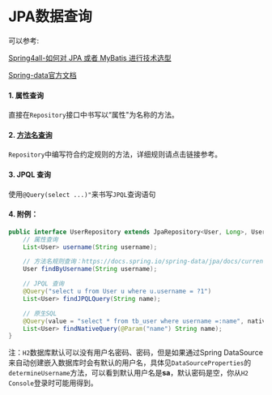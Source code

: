 # JPA数据查询

可以参考: 

[Spring4all-如何对 JPA 或者 MyBatis 进行技术选型](http://www.spring4all.com/article/391)

[Spring-data官方文档](https://docs.spring.io/spring-data/jpa/docs/current/reference/html/)

#### 1. 属性查询

直接在`Repository`接口中书写以“属性"为名称的方法。


#### 2. [方法名查询](https://docs.spring.io/spring-data/jpa/docs/current/reference/html/#jpa.query-methods.query-creation)

`Repository`中编写符合约定规则的方法，详细规则请点击链接参考。



#### 3. JPQL 查询

使用`@Query(select ...)"`来书写`JPQL`查询语句

#### 4. 附例：

```java
public interface UserRepository extends JpaRepository<User, Long>, UserRepositoryCustom {
    // 属性查询
    List<User> username(String username);

    // 方法名规则查询：https://docs.spring.io/spring-data/jpa/docs/current/reference/html/#jpa.query-methods.query-creation
    User findByUsername(String username);

    // JPQL 查询
    @Query("select u from User u where u.username = ?1")
    List<User> findJPQLQuery(String name);

    // 原生SQL
    @Query(value = "select * from tb_user where username =:name", nativeQuery = true)
    List<User> findNativeQuery(@Param("name") String name);
}
```

注：`H2`数据库默认可以没有用户名密码、密码，但是如果通过Spring DataSource 来自动创建嵌入数据库时会有默认的用户名，具体见`DataSourceProperties`的`determineUsername`方法，可以看到默认用户名是**sa**，默认密码是空，你从`H2 Console`登录时可能用得到。